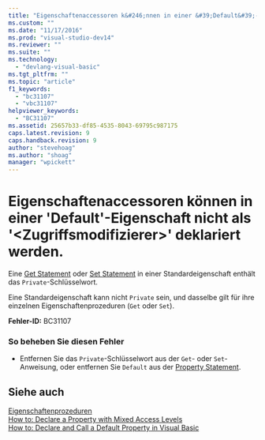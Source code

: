 ```yaml
---
title: "Eigenschaftenaccessoren k&#246;nnen in einer &#39;Default&#39;-Eigenschaft nicht als &#39;&lt;Zugriffsmodifizierer&gt;&#39; deklariert werden. | Microsoft Docs"
ms.custom: ""
ms.date: "11/17/2016"
ms.prod: "visual-studio-dev14"
ms.reviewer: ""
ms.suite: ""
ms.technology: 
  - "devlang-visual-basic"
ms.tgt_pltfrm: ""
ms.topic: "article"
f1_keywords: 
  - "bc31107"
  - "vbc31107"
helpviewer_keywords: 
  - "BC31107"
ms.assetid: 25657b33-df85-4535-8043-69795c987175
caps.latest.revision: 9
caps.handback.revision: 9
author: "stevehoag"
ms.author: "shoag"
manager: "wpickett"
---
```

# Eigenschaftenaccessoren k&#246;nnen in einer &#39;Default&#39;-Eigenschaft nicht als &#39;&lt;Zugriffsmodifizierer&gt;&#39; deklariert werden.
Eine [Get Statement](../../visual-basic/language-reference/statements/get-statement.md) oder [Set Statement](../../visual-basic/language-reference/statements/set-statement.md) in einer Standardeigenschaft enthält das `Private`\-Schlüsselwort.  
  
 Eine Standardeigenschaft kann nicht `Private` sein, und dasselbe gilt für ihre einzelnen Eigenschaftenprozeduren \(`Get` oder `Set`\).  
  
 **Fehler\-ID:** BC31107  
  
### So beheben Sie diesen Fehler  
  
-   Entfernen Sie das `Private`\-Schlüsselwort aus der `Get`\- oder `Set`\-Anweisung, oder entfernen Sie `Default` aus der [Property Statement](../../visual-basic/language-reference/statements/property-statement.md).  
  
## Siehe auch  
 [Eigenschaftenprozeduren](../../visual-basic/programming-guide/language-features/procedures/property-procedures.md)   
 [How to: Declare a Property with Mixed Access Levels](../../visual-basic/programming-guide/language-features/procedures/how-to-declare-a-property-with-mixed-access-levels.md)   
 [How to: Declare and Call a Default Property in Visual Basic](../../visual-basic/programming-guide/language-features/procedures/how-to-declare-and-call-a-default-property.md)